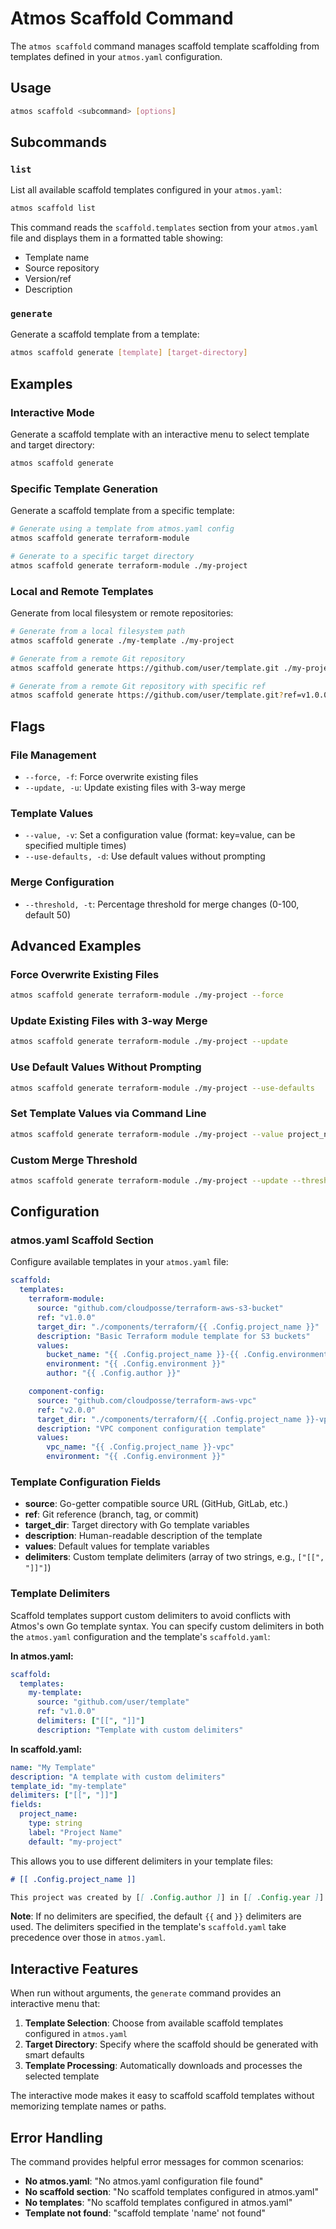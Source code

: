 # Atmos Scaffold Command

The `atmos scaffold` command manages scaffold template scaffolding from templates defined in your `atmos.yaml` configuration.

## Usage

```bash
atmos scaffold <subcommand> [options]
```

## Subcommands

### `list`
List all available scaffold templates configured in your `atmos.yaml`:

```bash
atmos scaffold list
```

This command reads the `scaffold.templates` section from your `atmos.yaml` file and displays them in a formatted table showing:
- Template name
- Source repository
- Version/ref
- Description

### `generate`
Generate a scaffold template from a template:

```bash
atmos scaffold generate [template] [target-directory]
```

## Examples

### Interactive Mode
Generate a scaffold template with an interactive menu to select template and target directory:

```bash
atmos scaffold generate
```

### Specific Template Generation
Generate a scaffold template from a specific template:

```bash
# Generate using a template from atmos.yaml config
atmos scaffold generate terraform-module

# Generate to a specific target directory
atmos scaffold generate terraform-module ./my-project
```

### Local and Remote Templates
Generate from local filesystem or remote repositories:

```bash
# Generate from a local filesystem path
atmos scaffold generate ./my-template ./my-project

# Generate from a remote Git repository
atmos scaffold generate https://github.com/user/template.git ./my-project

# Generate from a remote Git repository with specific ref
atmos scaffold generate https://github.com/user/template.git?ref=v1.0.0 ./my-project
```

## Flags

### File Management
- `--force, -f`: Force overwrite existing files
- `--update, -u`: Update existing files with 3-way merge

### Template Values
- `--value, -v`: Set a configuration value (format: key=value, can be specified multiple times)
- `--use-defaults, -d`: Use default values without prompting

### Merge Configuration
- `--threshold, -t`: Percentage threshold for merge changes (0-100, default 50)

## Advanced Examples

### Force Overwrite Existing Files
```bash
atmos scaffold generate terraform-module ./my-project --force
```

### Update Existing Files with 3-way Merge
```bash
atmos scaffold generate terraform-module ./my-project --update
```

### Use Default Values Without Prompting
```bash
atmos scaffold generate terraform-module ./my-project --use-defaults
```

### Set Template Values via Command Line
```bash
atmos scaffold generate terraform-module ./my-project --value project_name=my-project --value environment=prod
```

### Custom Merge Threshold
```bash
atmos scaffold generate terraform-module ./my-project --update --threshold 75
```

## Configuration

### atmos.yaml Scaffold Section
Configure available templates in your `atmos.yaml` file:

```yaml
scaffold:
  templates:
    terraform-module:
      source: "github.com/cloudposse/terraform-aws-s3-bucket"
      ref: "v1.0.0"
      target_dir: "./components/terraform/{{ .Config.project_name }}"
      description: "Basic Terraform module template for S3 buckets"
      values:
        bucket_name: "{{ .Config.project_name }}-{{ .Config.environment }}"
        environment: "{{ .Config.environment }}"
        author: "{{ .Config.author }}"

    component-config:
      source: "github.com/cloudposse/terraform-aws-vpc"
      ref: "v2.0.0"
      target_dir: "./components/terraform/{{ .Config.project_name }}-vpc"
      description: "VPC component configuration template"
      values:
        vpc_name: "{{ .Config.project_name }}-vpc"
        environment: "{{ .Config.environment }}"
```

### Template Configuration Fields
- **source**: Go-getter compatible source URL (GitHub, GitLab, etc.)
- **ref**: Git reference (branch, tag, or commit)
- **target_dir**: Target directory with Go template variables
- **description**: Human-readable description of the template
- **values**: Default values for template variables
- **delimiters**: Custom template delimiters (array of two strings, e.g., `["[[", "]]"]`)

### Template Delimiters

Scaffold templates support custom delimiters to avoid conflicts with Atmos's own Go template syntax. You can specify custom delimiters in both the `atmos.yaml` configuration and the template's `scaffold.yaml`:

**In atmos.yaml:**
```yaml
scaffold:
  templates:
    my-template:
      source: "github.com/user/template"
      ref: "v1.0.0"
      delimiters: ["[[", "]]"]
      description: "Template with custom delimiters"
```

**In scaffold.yaml:**
```yaml
name: "My Template"
description: "A template with custom delimiters"
template_id: "my-template"
delimiters: ["[[", "]]"]
fields:
  project_name:
    type: string
    label: "Project Name"
    default: "my-project"
```

This allows you to use different delimiters in your template files:

```markdown
# [[ .Config.project_name ]]

This project was created by [[ .Config.author ]] in [[ .Config.year ]].
```

**Note**: If no delimiters are specified, the default `{{` and `}}` delimiters are used. The delimiters specified in the template's `scaffold.yaml` take precedence over those in `atmos.yaml`.

## Interactive Features

When run without arguments, the `generate` command provides an interactive menu that:

1. **Template Selection**: Choose from available scaffold templates configured in `atmos.yaml`
2. **Target Directory**: Specify where the scaffold should be generated with smart defaults
3. **Template Processing**: Automatically downloads and processes the selected template

The interactive mode makes it easy to scaffold scaffold templates without memorizing template names or paths.

## Error Handling

The command provides helpful error messages for common scenarios:

- **No atmos.yaml**: "No atmos.yaml configuration file found"
- **No scaffold section**: "No scaffold templates configured in atmos.yaml"
- **No templates**: "No scaffold templates configured in atmos.yaml"
- **Template not found**: "scaffold template 'name' not found"
